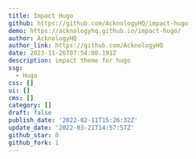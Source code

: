 ```yaml
---
title: Impact Hugo
github: https://github.com/AcknologyHQ/impact-hugo
demo: https://acknologyhq.github.io/impact-hugo/
author: AcknologyHQ
author_link: https://github.com/AcknologyHQ
date: 2023-11-26T07:54:00.191Z
description: impact theme for hugo
ssg:
  - Hugo
css: []
ui: []
cms: []
category: []
draft: false
publish_date: '2022-02-11T15:26:32Z'
update_date: '2022-03-21T14:57:57Z'
github_star: 0
github_fork: 1
---
```

